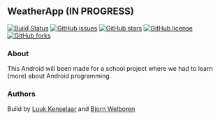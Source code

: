 ## WeatherApp (IN PROGRESS)

[![Build Status](https://travis-ci.org/Luuk2016/WeatherApp-Android.svg?branch=master)](https://travis-ci.org/Luuk2016/WeatherApp-Android)
[![GitHub issues](https://img.shields.io/github/issues/Luuk2016/WeatherApp-Android.svg)](https://github.com/Luuk2016/WeatherApp-Android/issues)
[![GitHub stars](https://img.shields.io/github/stars/Luuk2016/WeatherApp-Android.svg)](https://github.com/Luuk2016/WeatherApp-Android/stargazers)
[![GitHub license](https://img.shields.io/github/license/Luuk2016/WeatherApp-Android.svg)](https://github.com/Luuk2016/WeatherApp-Android)
[![GitHub forks](https://img.shields.io/github/forks/Luuk2016/WeatherApp-Android.svg)](https://github.com/Luuk2016/WeatherApp-Android/network)

### About
This Android will been made for a school project where we had to learn (more) about Android programming.

### Authors

Build by <a href="https://www.luukkenselaar.nl/">Luuk Kenselaar</a> and <a href="https://github.com/bjornwelboren">Bjorn Welboren</a>
